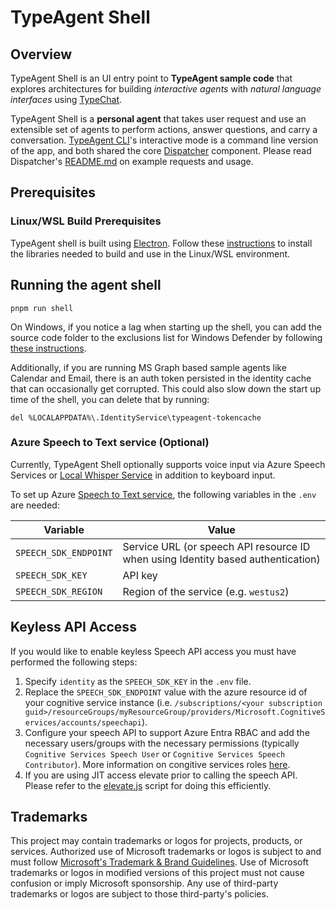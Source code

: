 # TypeAgent Shell

## Overview

TypeAgent Shell is an UI entry point to **TypeAgent sample code** that explores architectures for building _interactive agents_ with _natural language interfaces_ using [TypeChat](https://github.com/microsoft/typechat).

TypeAgent Shell is a **personal agent** that takes user request and use an extensible set of agents to perform actions, answer questions, and carry a conversation. [TypeAgent CLI](../cli/)'s interactive mode is a command line version of the app, and both shared the core [Dispatcher](../dispatcher/) component. Please read Dispatcher's [README.md](../dispatcher/README.md) on example requests and usage.

## Prerequisites

### Linux/WSL Build Prerequisites

TypeAgent shell is built using [Electron](https://www.electronjs.org). Follow these [instructions](https://www.electronjs.org/docs/latest/development/build-instructions-linux) to install the libraries needed to build and use in the Linux/WSL environment.

## Running the agent shell

```shell
pnpm run shell
```

On Windows, if you notice a lag when starting up the shell, you can add the source code folder to the exclusions list for Windows Defender by following [these instructions](https://support.microsoft.com/en-us/windows/add-an-exclusion-to-windows-security-811816c0-4dfd-af4a-47e4-c301afe13b26).

Additionally, if you are running MS Graph based sample agents like Calendar and Email, there is an auth token persisted in the identity cache that can occasionally get corrupted. This could also slow down the start up time of the shell, you can delete that by running:

```console
del %LOCALAPPDATA%\.IdentityService\typeagent-tokencache
```

### Azure Speech to Text service (Optional)

Currently, TypeAgent Shell optionally supports voice input via Azure Speech Services or [Local Whisper Service](../../../python/stt/whisperService/) in addition to keyboard input.

To set up Azure [Speech to Text service](https://learn.microsoft.com/en-us/azure/ai-services/speech-service/index-speech-to-text), the following variables in the `.env` are needed:

| Variable              | Value                                                                            |
| --------------------- | -------------------------------------------------------------------------------- |
| `SPEECH_SDK_ENDPOINT` | Service URL (or speech API resource ID when using Identity based authentication) |
| `SPEECH_SDK_KEY`      | API key                                                                          |
| `SPEECH_SDK_REGION`   | Region of the service (e.g. `westus2`)                                           |

## Keyless API Access

If you would like to enable keyless Speech API access you must have performed the following steps:

1. Specify `identity` as the `SPEECH_SDK_KEY` in the `.env` file.
2. Replace the `SPEECH_SDK_ENDPOINT` value with the azure resource id of your cognitive service instance (i.e. `/subscriptions/<your subscription guid>/resourceGroups/myResourceGroup/providers/Microsoft.CognitiveServices/accounts/speechapi`).
3. Configure your speech API to support Azure Entra RBAC and add the necessary users/groups with the necessary permissions
   (typically `Cognitive Services Speech User` or `Cognitive Services Speech Contributor`). More information on congitive services roles [here](https://learn.microsoft.com/en-us/azure/ai-services/speech-service/role-based-access-control).
4. If you are using JIT access elevate prior to calling the speech API. Please refer to the [elevate.js](../../tools/scripts/elevate.js) script for doing this efficiently.

## Trademarks

This project may contain trademarks or logos for projects, products, or services. Authorized use of Microsoft
trademarks or logos is subject to and must follow
[Microsoft's Trademark & Brand Guidelines](https://www.microsoft.com/en-us/legal/intellectualproperty/trademarks/usage/general).
Use of Microsoft trademarks or logos in modified versions of this project must not cause confusion or imply Microsoft sponsorship.
Any use of third-party trademarks or logos are subject to those third-party's policies.
